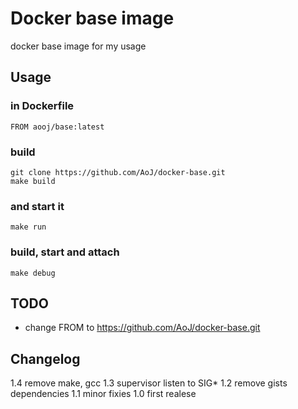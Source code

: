 # Docker base image

docker base image for my usage

## Usage

### in Dockerfile
    FROM aooj/base:latest

### build
    git clone https://github.com/AoJ/docker-base.git
    make build
    
### and start it
    make run

### build, start and attach
    make debug

    
## TODO
- change FROM to https://github.com/AoJ/docker-base.git


## Changelog
1.4 remove make, gcc
1.3 supervisor listen to SIG*
1.2 remove gists dependencies
1.1 minor fixies
1.0 first realese

